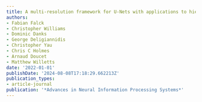 ```yaml
---
title: A multi-resolution framework for U-Nets with applications to hierarchical VAEs
authors:
- Fabian Falck
- Christopher Williams
- Dominic Danks
- George Deligiannidis
- Christopher Yau
- Chris C Holmes
- Arnaud Doucet
- Matthew Willetts
date: '2022-01-01'
publishDate: '2024-08-08T17:18:29.662213Z'
publication_types:
- article-journal
publication: '*Advances in Neural Information Processing Systems*'
---
```

